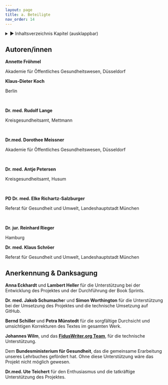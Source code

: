 ```yaml
---
layout: page
title: a. Beteiligte
nav_order: 14
---
```

 
<details markdown="block"> 
  <summary> 
      &#9658; Inhaltsverzeichnis Kapitel (ausklappbar) 
  </summary>
 
1. TOC
{:toc}
 </details>
 
   <p></p>
 
 
## Autoren/innen

**Annette Fröhmel**

Akademie für Öffentliches Gesundheitswesen, Düsseldorf 

**Klaus-Dieter Koch**

Berlin

 

**Dr. med. Rudolf Lange**

Kreisgesundheitsamt, Mettmann 

 

**Dr.med. Dorothee Meissner**

Akademie für Öffentliches Gesundheitswesen, Düsseldorf

 

**Dr. med. Antje Petersen**

Kreisgesundheitsamt, Husum

 

**PD Dr. med. Elke Richartz-Salzburger**

Referat für Gesundheit und Umwelt, Landeshauptstadt München

 

**Dr. jur. Reinhard Rieger**

Hamburg

**Dr. med. Klaus Schröer**

Referat für Gesundheit und Umwelt, Landeshauptstadt München

## Anerkennung & Danksagung

**Anna Eckhardt** und **Lambert Heller** für die Unterstützung bei der
Entwicklung des Projektes und der Durchführung der Book Sprints.

**Dr. med. Jakob Schumache**r und **Simon Worthington** für die
Unterstützung bei der Umsetzung des Projektes und die technische
Umsetzung auf GitHub.

**Bernd Schiller** und **Petra Münstedt** für die sorgfältige Durchsicht
und umsichtigen Korrekturen des Textes im gesamten Werk.

**Johannes Wilm**, und das **[FidusWriter.org
Team](https://www.fiduswriter.org/who-we-are/ "https://www.fiduswriter.org/who-we-are/")**,
für die technische Unterstützung.

Dem **Bundesministerium für Gesundheit**, das die gemeinsame Erarbeitung
unseres Lehrbuches gefördert hat. Ohne diese Unterstützung wäre das
Projekt nicht möglich gewesen.

**Dr.med. Ute Teichert** für den Enthusiasmus und die tatkräftige
Unterstützung des Projektes.

<div class="section fnlist" data-role="doc-footnotes">

</div>
